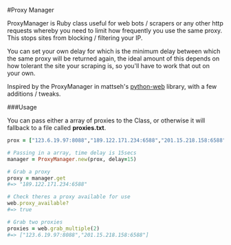 #Proxy Manager

ProxyManager is Ruby class useful for web bots / scrapers or any other http requests whereby you need to limit how frequently you use the same proxy. This stops sites from blocking / filtering your IP.

You can set your own delay for which is the minimum delay between which the same proxy will be returned again, the ideal amount of this depends on how tolerant the site your scraping is, so you'll have to work that out on your own.

Inspired by the ProxyManager in mattseh's [python-web](https://github.com/mattseh/python-web) library, with a few additions / tweaks.

###Usage

You can pass either a array of proxies to the Class, or otherwise it will fallback to a file called **proxies.txt**.

```ruby
prox = ["123.6.19.97:8088","189.122.171.234:6588","201.15.218.158:6588"]

# Passing in a array, time delay is 15secs
manager = ProxyManager.new(prox, delay=15)

# Grab a proxy
proxy = manager.get
#=> "189.122.171.234:6588"

# Check theres a proxy available for use
web.proxy_available?
#=> true

# Grab two proxies
proxies = web.grab_multiple(2)
#=> ["123.6.19.97:8088","201.15.218.158:6588"]

```
